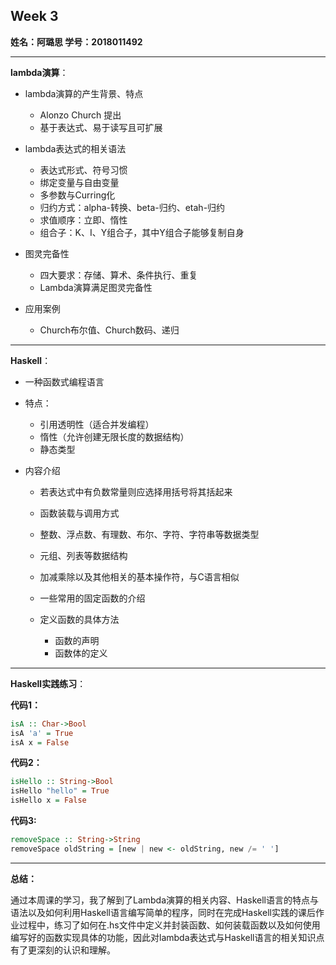 ## Week 3

**姓名：阿璐思    学号：2018011492**

***

**lambda演算**：

* lambda演算的产生背景、特点
  * Alonzo Church 提出
  * 基于表达式、易于读写且可扩展

* lambda表达式的相关语法
  * 表达式形式、符号习惯
  * 绑定变量与自由变量
  * 多参数与Curring化
  * 归约方式：alpha-转换、beta-归约、etah-归约
  * 求值顺序：立即、惰性
  * 组合子：K、I、Y组合子，其中Y组合子能够复制自身
* 图灵完备性
  * 四大要求：存储、算术、条件执行、重复
  * Lambda演算满足图灵完备性

* 应用案例
  * Church布尔值、Church数码、递归

***

**Haskell**：

* 一种函数式编程语言

* 特点：

  * 引用透明性（适合并发编程）
  * 惰性（允许创建无限长度的数据结构）
  * 静态类型

* 内容介绍

  * 若表达式中有负数常量则应选择用括号将其括起来
  * 函数装载与调用方式

  * 整数、浮点数、有理数、布尔、字符、字符串等数据类型

  * 元组、列表等数据结构

  * 加减乘除以及其他相关的基本操作符，与C语言相似
  * 一些常用的固定函数的介绍
  * 定义函数的具体方法
    * 函数的声明
    * 函数体的定义

***

**Haskell实践练习**：

**代码1：**
```Haskell
isA :: Char->Bool
isA 'a' = True
isA x = False
```


**代码2：**
```Haskell
isHello :: String->Bool
isHello "hello" = True
isHello x = False
```

**代码3:**
```Haskell
removeSpace :: String->String
removeSpace oldString = [new | new <- oldString, new /= ' ']
```
***

**总结：**

​	通过本周课的学习，我了解到了Lambda演算的相关内容、Haskell语言的特点与语法以及如何利用Haskell语言编写简单的程序，同时在完成Haskell实践的课后作业过程中，练习了如何在.hs文件中定义并封装函数、如何装载函数以及如何使用编写好的函数实现具体的功能，因此对lambda表达式与Haskell语言的相关知识点有了更深刻的认识和理解。

